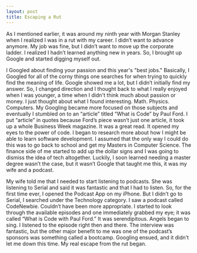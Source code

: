 ```yaml
---
layout: post
title: Escaping a Rut
---
```


As I mentioned earlier, it was around my ninth year with Morgan Stanley when I realized I was in a rut with my career. I didn’t want to advance anymore.  My job was fine, but I didn’t want to move up the corporate ladder.  I realized I hadn’t learned anything new in years. So, I brought up Google and started digging myself out.

I Googled about finding your passion and this year's "best jobs." Basically, I Googled for all of the corny things one searches for when trying to quickly find the meaning of life. Google showed me a lot, but I didn’t initially find my answer.  So, I changed direction and I thought back to what I really enjoyed when I was younger, a time when I didn't think much about passion or money.  I just thought about what I found interesting.  Math.  Physics.  Computers.  My Googling became more focused on those subjects and eventually I stumbled on to an “article” titled “What is Code” by Paul Ford.  I put “article” in quotes because Ford’s piece wasn’t just one article, it took up a whole Business Week magazine.  It was a great read.  It opened my eyes to the power of code.  I began to research more about how I might be able to learn software development.  I assumed that the only way I could do this was to go back to school and get my Masters in Computer Science.  The finance side of me started to add up the dollar signs and I was going to dismiss the idea of tech altogether.  Luckily, I soon learned needing a master degree wasn’t the case, but it wasn’t Google that taught me this, it was my wife and a podcast.

My wife told me that I needed to start listening to podcasts.  She was listening to Serial and said it was fantastic and that I had to listen.  So, for the first time ever, I opened the Podcast App on my iPhone.  But I didn’t go to Serial, I searched under the Technology category.  I saw a podcast called CodeNewbie.  Couldn’t have been more appropriate.  I started to look through the available episodes and one immediately grabbed my eye; it was called “What is Code with Paul Ford.”  It was serendipitous.  Angels began to sing.  I listened to the episode right then and there.  The interview was fantastic, but the other major benefit to me was one of the podcast’s sponsors was something called a bootcamp.  Googling ensued, and it didn’t let me down this time.  My real escape from the rut began.
